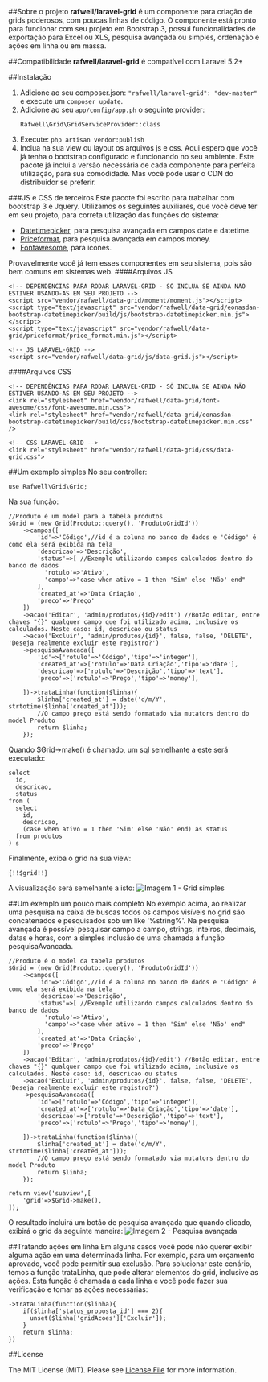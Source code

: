##Sobre o projeto
**rafwell/laravel-grid** é um componente para criação de grids poderosos, com poucas linhas de código. O componente está pronto para funcionar com seu projeto em Bootstrap 3, possui funcionalidades de exportação para Excel ou XLS, pesquisa avançada ou simples, ordenação e ações em linha ou em massa.

##Compatibilidade
**rafwell/laravel-grid** é compatível com Laravel 5.2+

##Instalação
1. Adicione ao seu composer.json: ```"rafwell/laravel-grid": "dev-master"``` e execute um ```composer update```.
2. Adicione ao seu ```app/config/app.ph``` o seguinte provider:
    ```
    Rafwell\Grid\GridServiceProvider::class
    ```
3. Execute: ```php artisan vendor:publish```
4. Inclua na sua view ou layout os arquivos js e css. Aqui espero que você já tenha o bootstrap configurado e funcionando no seu ambiente. Este pacote já inclui a versão necessária de cada componente para perfeita utilização, para sua comodidade. Mas você pode usar o CDN do distribuidor se preferir.

###JS e CSS de terceiros
Este pacote foi escrito para trabalhar com bootstrap 3 e Jquery. Utilizamos os seguintes auxiliares, que você deve ter em seu projeto, para correta utilização das funções do sistema:

* [Datetimepicker](https://eonasdan.github.io/bootstrap-datetimepicker/), para pesquisa avançada em campos date e datetime. 
* [Priceformat](http://jquerypriceformat.com/), para pesquisa avançada em campos money.
* [Fontawesome](http://fontawesome.io/), para icones.

Provavelmente você já tem esses componentes em seu sistema, pois são bem comuns em sistemas web.
####Arquivos JS
```
<!-- DEPENDÊNCIAS PARA RODAR LARAVEL-GRID - SÓ INCLUA SE AINDA NÃO ESTIVER USANDO-AS EM SEU PROJETO -->
<script src="vendor/rafwell/data-grid/moment/moment.js"></script>
<script type="text/javascript" src="vendor/rafwell/data-grid/eonasdan-bootstrap-datetimepicker/build/js/bootstrap-datetimepicker.min.js"></script>
<script type="text/javascript" src="vendor/rafwell/data-grid/priceformat/price_format.min.js"></script>

<!-- JS LARAVEL-GRID -->
<script src="vendor/rafwell/data-grid/js/data-grid.js"></script>
```
####Arquivos CSS
```
<!-- DEPENDÊNCIAS PARA RODAR LARAVEL-GRID - SÓ INCLUA SE AINDA NÃO ESTIVER USANDO-AS EM SEU PROJETO -->
<link rel="stylesheet" href="vendor/rafwell/data-grid/font-awesome/css/font-awesome.min.css">
<link rel="stylesheet" href="vendor/rafwell/data-grid/eonasdan-bootstrap-datetimepicker/build/css/bootstrap-datetimepicker.min.css" />

<!-- CSS LARAVEL-GRID -->
<link rel="stylesheet" href="vendor/rafwell/data-grid/css/data-grid.css">
```

##Um exemplo simples
No seu controller:
```
use Rafwell\Grid\Grid;
```
Na sua função:
```
//Produto é um model para a tabela produtos
$Grid = (new Grid(Produto::query(), 'ProdutoGridId'))           
    ->campos([
        'id'=>'Código',//id é a coluna no banco de dados e 'Código' é como ela será exibida na tela
        'descricao'=>'Descrição',
        'status'=>[ //Exemplo utilizando campos calculados dentro do banco de dados
          'rotulo'=>'Ativo',
          'campo'=>"case when ativo = 1 then 'Sim' else 'Não' end"
        ],
        'created_at'=>'Data Criação',
        'preco'=>'Preço'
    ])
    ->acao('Editar', 'admin/produtos/{id}/edit') //Botão editar, entre chaves "{}" qualquer campo que foi utilizado acima, inclusive os calculados. Neste caso: id, descricao ou status
    ->acao('Excluir', 'admin/produtos/{id}', false, false, 'DELETE', 'Deseja realmente excluir este registro?')
    ->pesquisaAvancada([
    	'id'=>['rotulo'=>'Código','tipo'=>'integer'],
    	'created_at'=>['rotulo'=>'Data Criação','tipo'=>'date'],
    	'descricao'=>['rotulo'=>'Descrição','tipo'=>'text'],
    	'preco'=>['rotulo'=>'Preço','tipo'=>'money'],
    	
    ])->trataLinha(function($linha){
    	$linha['created_at'] = date('d/m/Y', strtotime($linha['created_at']));
    	//O campo preço está sendo formatado via mutators dentro do model Produto
    	return $linha;
    });
```
Quando $Grid->make() é chamado, um sql semelhante a este será executado:
```
select
  id,
  descricao,
  status
from (
  select 
    id,
    descricao,
    (case when ativo = 1 then 'Sim' else 'Não' end) as status
  from produtos
) s
```
Finalmente, exiba o grid na sua view:
```
{!!$grid!!}
```
A visualização será semelhante a isto:
![Imagem 1 - Grid simples](https://s31.postimg.org/5me80xvrf/Captura_de_tela_de_2016_08_01_20_23_54.png)

##Um exemplo um pouco mais completo
No exemplo acima, ao realizar uma pesquisa na caixa de buscas todos os campos visíveis no grid são concatenados e pesquisados sob um like '%string%'. Na pesquisa avançada é possível pesquisar campo a campo, strings, inteiros, decimais, datas e horas, com a simples inclusão de uma chamada à função pesquisaAvancada.

```
//Produto é o model da tabela produtos
$Grid = (new Grid(Produto::query(), 'ProdutoGridId'))           
    ->campos([
        'id'=>'Código',//id é a coluna no banco de dados e 'Código' é como ela será exibida na tela
        'descricao'=>'Descrição',
        'status'=>[ //Exemplo utilizando campos calculados dentro do banco de dados
          'rotulo'=>'Ativo',
          'campo'=>"case when ativo = 1 then 'Sim' else 'Não' end"
        ],
        'created_at'=>'Data Criação',
        'preco'=>'Preço'
    ])
    ->acao('Editar', 'admin/produtos/{id}/edit') //Botão editar, entre chaves "{}" qualquer campo que foi utilizado acima, inclusive os calculados. Neste caso: id, descricao ou status
    ->acao('Excluir', 'admin/produtos/{id}', false, false, 'DELETE', 'Deseja realmente excluir este registro?')
    ->pesquisaAvancada([
        'id'=>['rotulo'=>'Código','tipo'=>'integer'],
        'created_at'=>['rotulo'=>'Data Criação','tipo'=>'date'],
        'descricao'=>['rotulo'=>'Descrição','tipo'=>'text'],
        'preco'=>['rotulo'=>'Preço','tipo'=>'money'],
        
    ])->trataLinha(function($linha){
        $linha['created_at'] = date('d/m/Y', strtotime($linha['created_at']));
        //O campo preço está sendo formatado via mutators dentro do model Produto
        return $linha;
    });

return view('suaview',[
    'grid'=>$Grid->make(),
]);
```
O resultado incluirá um botão de pesquisa avançada que quando clicado, exibirá o grid da seguinte maneira:
![Imagem 2 - Pesquisa avançada](https://s32.postimg.org/5k1ncfw11/Captura_de_tela_de_2016_08_01_20_21_04.png)

##Tratando ações em linha
Em alguns casos você pode não querer exibir alguma ação em uma determinada linha. Por exemplo, para um orçamento aprovado, você pode permitir sua exclusão. Para solucionar este cenário, temos a função trataLinha, que pode alterar elementos do grid, inclusive as ações. Esta função é chamada a cada linha e você pode fazer sua verificação e tomar as ações necessárias:
```
->trataLinha(function($linha){
    if($linha['status_proposta_id'] === 2){
      unset($linha['gridAcoes']['Excluir']);
    }
    return $linha;
})
```
##License

The MIT License (MIT). Please see [License File](LICENSE.md) for more information.
